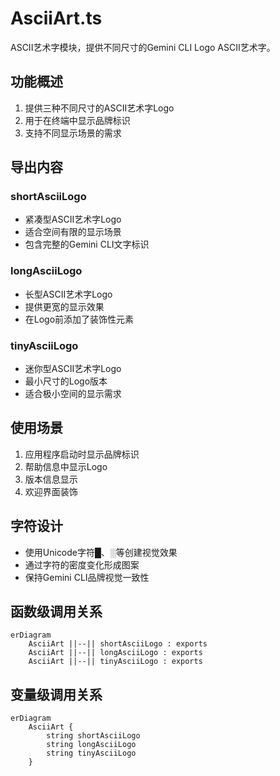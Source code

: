 # AsciiArt.ts

ASCII艺术字模块，提供不同尺寸的Gemini CLI Logo ASCII艺术字。

## 功能概述

1. 提供三种不同尺寸的ASCII艺术字Logo
2. 用于在终端中显示品牌标识
3. 支持不同显示场景的需求

## 导出内容

### shortAsciiLogo
- 紧凑型ASCII艺术字Logo
- 适合空间有限的显示场景
- 包含完整的Gemini CLI文字标识

### longAsciiLogo
- 长型ASCII艺术字Logo
- 提供更宽的显示效果
- 在Logo前添加了装饰性元素

### tinyAsciiLogo
- 迷你型ASCII艺术字Logo
- 最小尺寸的Logo版本
- 适合极小空间的显示需求

## 使用场景

1. 应用程序启动时显示品牌标识
2. 帮助信息中显示Logo
3. 版本信息显示
4. 欢迎界面装饰

## 字符设计

- 使用Unicode字符█、░等创建视觉效果
- 通过字符的密度变化形成图案
- 保持Gemini CLI品牌视觉一致性

## 函数级调用关系

```mermaid
erDiagram
    AsciiArt ||--|| shortAsciiLogo : exports
    AsciiArt ||--|| longAsciiLogo : exports
    AsciiArt ||--|| tinyAsciiLogo : exports
```

## 变量级调用关系

```mermaid
erDiagram
    AsciiArt {
        string shortAsciiLogo
        string longAsciiLogo
        string tinyAsciiLogo
    }
```